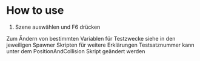 # How to use
1. Szene auswählen und F6 drücken

Zum Ändern von bestimmten Variablen für Testzwecke siehe in den jeweiligen Spawner Skripten für weitere Erklärungen
Testsatznummer kann unter dem PositionAndCollision Skript geändert werden
